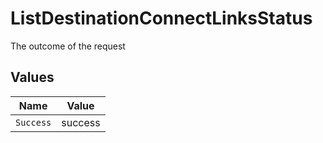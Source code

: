 # ListDestinationConnectLinksStatus

The outcome of the request


## Values

| Name      | Value     |
| --------- | --------- |
| `Success` | success   |